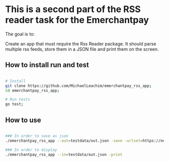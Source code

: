 # This is a second part of the RSS reader task for the Emerchantpay

The goal is to:

Create an app that must require the Rss Reader package. It should parse multiple rss
feeds, store them in a JSON file and print them on the screen.

## How to install run and test

```bash

# Install
git clone https://github.com/MichaelLeachim/emerchantpay_rss_app;
cd emerchantpay_rss_app; 

# Run tests
go test; 

```

## How to use

```bash

### In order to save as json
./emerchantpay_rss_app --out=testdata/out.json -save -urlset=https://news.ycombinator.com/rss

### In order to display
./emerchantpay_rss_app --in=testdata/out.json -print 

```
